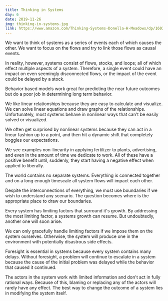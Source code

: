 ```yaml
---
title: Thinking in Systems
day: 6
date: 2019-11-26
img: thinking-in-systems.jpg
link: https://www.amazon.com/Thinking-Systems-Donella-H-Meadows/dp/1603580557
---
```


We want to think of systems as a series of events each of which causes
the other. We want to focus on the flows and try to link those flows
as causal events.

In reality, however, systems consist of flows, stocks, and loops; all
of which effect multiple aspects of a system. Therefore, a single
event could have an impact on even seemingly disconnected flows, or
the impact of the event could be delayed by a stock.

Behavior based models work great for predicting the near future
outcomes but do a poor job in determining long term behavior.

We like linear relationships because they are easy to calculate and
visualize. We can solve linear equations and draw graphs of the
relationships. Unfortunately, most systems behave in nonlinear ways
that can't be easily solved or visualized.

We often get surprised by nonlinear systems because they can act in a
linear fashion up to a point, and then hit a dynamic shift that
completely boggles our expectations. 

We see examples non-linearity in applying fertilizer to plants,
advertising, and even in the amount of time we dedicate to work. All
of these have a positive benefit until, suddenly, they start having a
negative effect when applied to liberally. 

The world contains no separate systems. Everything is connected
together and on a long enough timescale all system flows will impact
each other.

Despite the interconnections of everything, we must use boundaries if
we wish to understand any scenario. The question becomes where is the
appropriate place to draw our boundaries.

Every system has limiting factors that surround it's growth. By
addressing the most limiting factor, a systems growth can resume. But
undoubtedly, another one will soon arise.

We can only gracefully handle limiting factors if we impose them on
the system ourselves. Otherwise, the system will produce one in the
environment with potentially disastrous side effects.

Foresight is essential in systems because every system contains many
delays. Without foresight, a problem will continue to escalate in a
system because the cause of the initial problem was delayed while the
behavior that caused it continued.

The actors in the system work with limited information and don't act
in fully rational ways. Because of this, blaming or replacing any of
the actors will rarely have any effect. The best way to change the
outcome of a system lies in modifying the system itself.
